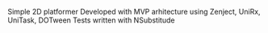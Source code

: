 Simple 2D platformer
Developed with MVP arhitecture using Zenject, UniRx, UniTask, DOTween
Tests written with NSubstitude
